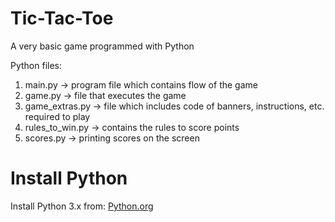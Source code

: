 # Tic-Tac-Toe
  
A very basic game programmed with Python

Python files:
1. main.py -> program file which contains flow of the game 
2. game.py -> file that executes the game
3. game_extras.py -> file which includes code of banners, instructions, etc. required to play
4. rules_to_win.py -> contains the rules to score points
5. scores.py -> printing scores on the screen

# Install Python
Install Python 3.x from: [Python.org](https://www.python.org/)

